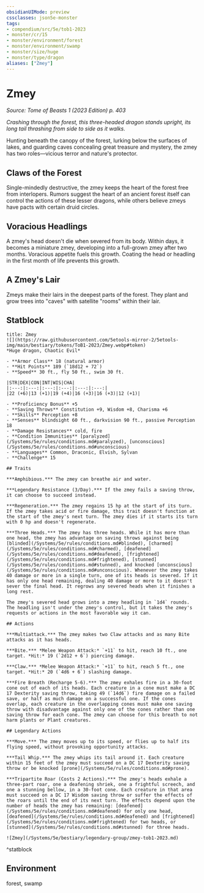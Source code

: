 ```yaml
---
obsidianUIMode: preview
cssclasses: json5e-monster
tags:
- compendium/src/5e/tob1-2023
- monster/cr/15
- monster/environment/forest
- monster/environment/swamp
- monster/size/huge
- monster/type/dragon
aliases: ["Zmey"]
---
```

# Zmey
*Source: Tome of Beasts 1 (2023 Edition) p. 403*  

*Crashing through the forest, this three-headed dragon stands upright, its long tail thrashing from side to side as it walks.*

Hunting beneath the canopy of the forest, lurking below the surfaces of lakes, and guarding caves concealing great treasure and mystery, the zmey has two roles—vicious terror and nature's protector.

## Claws of the Forest

Single-mindedly destructive, the zmey keeps the heart of the forest free from interlopers. Rumors suggest the heart of an ancient forest itself can control the actions of these lesser dragons, while others believe zmeys have pacts with certain druid circles.

## Voracious Headlings

A zmey's head doesn't die when severed from its body. Within days, it becomes a miniature zmey, developing into a full-grown zmey after two months. Voracious appetite fuels this growth. Coating the head or headling in the first month of life prevents this growth.

## A Zmey's Lair

Zmeys make their lairs in the deepest parts of the forest. They plant and grow trees into "caves" with satellite "rooms" within their lair.

## Statblock

```ad-statblock
title: Zmey
![](https://raw.githubusercontent.com/5etools-mirror-2/5etools-img/main/bestiary/tokens/ToB1-2023/Zmey.webp#token)
*Huge dragon, Chaotic Evil*

- **Armor Class** 18 (natural armor)
- **Hit Points** 189 (`18d12 + 72`)
- **Speed** 30 ft., fly 50 ft., swim 30 ft.

|STR|DEX|CON|INT|WIS|CHA|
|:---:|:---:|:---:|:---:|:---:|:---:|
|22 (+6)|13 (+1)|19 (+4)|16 (+3)|16 (+3)|12 (+1)|

- **Proficiency Bonus** +5
- **Saving Throws** Constitution +9, Wisdom +8, Charisma +6
- **Skills** Perception +8
- **Senses** blindsight 60 ft., darkvision 90 ft., passive Perception 18
- **Damage Resistances** cold, fire
- **Condition Immunities** [paralyzed](/Systems/5e/rules/conditions.md#paralyzed), [unconscious](/Systems/5e/rules/conditions.md#unconscious)
- **Languages** Common, Draconic, Elvish, Sylvan
- **Challenge** 15

## Traits

***Amphibious.*** The zmey can breathe air and water.

***Legendary Resistance (3/Day).*** If the zmey fails a saving throw, it can choose to succeed instead.

***Regeneration.*** The zmey regains 15 hp at the start of its turn. If the zmey takes acid or fire damage, this trait doesn't function at the start of the zmey's next turn. The zmey dies if it starts its turn with 0 hp and doesn't regenerate.

***Three Heads.*** The zmey has three heads. While it has more than one head, the zmey has advantage on saving throws against being [blinded](/Systems/5e/rules/conditions.md#blinded), [charmed](/Systems/5e/rules/conditions.md#charmed), [deafened](/Systems/5e/rules/conditions.md#deafened), [frightened](/Systems/5e/rules/conditions.md#frightened), [stunned](/Systems/5e/rules/conditions.md#stunned), and knocked [unconscious](/Systems/5e/rules/conditions.md#unconscious). Whenever the zmey takes 40 damage or more in a single turn, one of its heads is severed. If it has only one head remaining, dealing 40 damage or more to it doesn't sever the final head. It regrows any severed heads when it finishes a long rest.

The zmey's severed head grows into a zmey headling in `1d4` rounds. The headling isn't under the zmey's control, but it takes the zmey's requests or actions in the most favorable way it can.

## Actions

***Multiattack.*** The zmey makes two Claw attacks and as many Bite attacks as it has heads.

***Bite.*** *Melee Weapon Attack:* `+11` to hit, reach 10 ft., one target. *Hit:* 19 (`2d12 + 6`) piercing damage.

***Claw.*** *Melee Weapon Attack:* `+11` to hit, reach 5 ft., one target. *Hit:* 20 (`4d6 + 6`) slashing damage.

***Fire Breath (Recharge 5-6).*** The zmey exhales fire in a 30-foot cone out of each of its heads. Each creature in a cone must make a DC 17 Dexterity saving throw, taking 49 (`14d6`) fire damage on a failed save, or half as much damage on a successful one. If the cones overlap, each creature in the overlapping cones must make one saving throw with disadvantage against only one of the cones rather than one saving throw for each cone. The zmey can choose for this breath to not harm plants or Plant creatures.

## Legendary Actions

***Move.*** The zmey moves up to its speed, or flies up to half its flying speed, without provoking opportunity attacks.

***Tail Whip.*** The zmey whips its tail around it. Each creature within 15 feet of the zmey must succeed on a DC 17 Dexterity saving throw or be knocked [prone](/Systems/5e/rules/conditions.md#prone).

***Tripartite Roar (Costs 2 Actions).*** The zmey's heads exhale a three‑part roar, one a deafening shriek, one a frightful screech, and one a stunning bellow, in a 30-foot cone. Each creature in that area must succeed on a DC 17 Wisdom saving throw or suffer the effects of the roars until the end of its next turn. The effects depend upon the number of heads the zmey has remaining: [deafened](/Systems/5e/rules/conditions.md#deafened) for only one head, [deafened](/Systems/5e/rules/conditions.md#deafened) and [frightened](/Systems/5e/rules/conditions.md#frightened) for two heads, or [stunned](/Systems/5e/rules/conditions.md#stunned) for three heads.

![Zmey](/Systems/5e/bestiary/legendary-group/zmey-tob1-2023.md)
```
^statblock

## Environment

forest, swamp